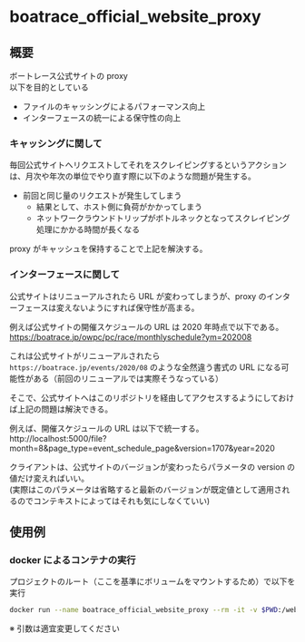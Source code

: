 # boatrace_official_website_proxy

## 概要

ボートレース公式サイトの proxy
<br>
以下を目的としている

- ファイルのキャッシングによるパフォーマンス向上
- インターフェースの統一による保守性の向上

### キャッシングに関して

毎回公式サイトへリクエストしてそれをスクレイピングするというアクションは、月次や年次の単位でやり直す際に以下のような問題が発生する。

- 前回と同じ量のリクエストが発生してしまう
  - 結果として、ホスト側に負荷がかかってしまう
  - ネットワークラウンドトリップがボトルネックとなってスクレイピング処理にかかる時間が長くなる

proxy がキャッシュを保持することで上記を解決する。

### インターフェースに関して

公式サイトはリニューアルされたら URL が変わってしまうが、proxy のインターフェースは変えないようにすれば保守性が高まる。

例えば公式サイトの開催スケジュールの URL は 2020 年時点で以下である。
<br>
https://boatrace.jp/owpc/pc/race/monthlyschedule?ym=202008

これは公式サイトがリニューアルされたら `https://boatrace.jp/events/2020/08` のような全然違う書式の URL になる可能性がある（前回のリニューアルでは実際そうなっている）

そこで、公式サイトへはこのリポジトリを経由してアクセスするようにしておけば上記の問題は解決できる。

例えば、開催スケジュールの URL は以下で統一する。
<br>
http://localhost:5000/file?month=8&page_type=event_schedule_page&version=1707&year=2020

クライアントは、公式サイトのバージョンが変わったらパラメータの version の値だけ変えればいい。
<br>
(実際はこのパラメータは省略すると最新のバージョンが既定値として適用されるのでコンテキストによってはそれも気にしなくていい)

## 使用例

### docker によるコンテナの実行

プロジェクトのルート（ここを基準にボリュームをマウントするため）で以下を実行

```bash
docker run --name boatrace_official_website_proxy --rm -it -v $PWD:/webapp -w /webapp --env PYTHONPATH="/webapp:$PYTHONPATH" -p 55000:5000 --network=default python:3.8 bash -c "pip3 install -r requirements.txt && python3 server.py"
```

※ 引数は適宜変更してください
